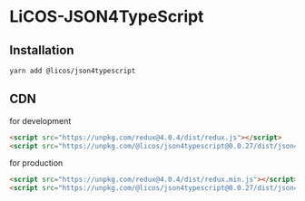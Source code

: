 # LiCOS-JSON4TypeScript

## Installation

```bash
yarn add @licos/json4typescript
```

## CDN

for development
```html
<script src="https://unpkg.com/redux@4.0.4/dist/redux.js"></script>
<script src="https://unpkg.com/@licos/json4typescript@0.0.27/dist/json4typescript.js"></script>
```

for production
```html
<script src="https://unpkg.com/redux@4.0.4/dist/redux.min.js"></script>
<script src="https://unpkg.com/@licos/json4typescript@0.0.27/dist/json4typescript.min.js"></script>
```
